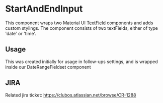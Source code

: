 # StartAndEndInput
This component wraps two Material UI [TextField](https://material-ui.com/api/text-field/) components and adds custom
stylings. The component consists of two textFields, either of type 'date' or 'time'.

## Usage
This was created initially for usage in follow-ups settings, and is wrapped inside our DateRangeFieldset component

## JIRA
Related jira ticket: https://clubos.atlassian.net/browse/CR-1288
